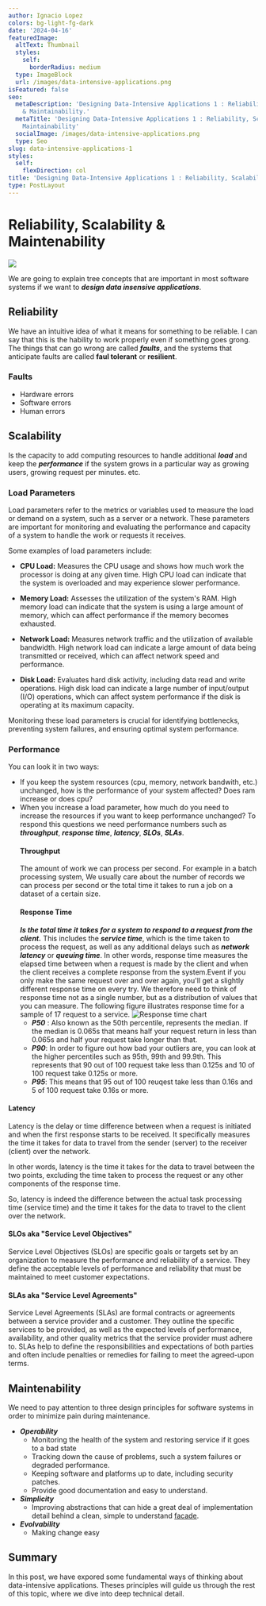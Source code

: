 ```yaml
---
author: Ignacio Lopez
colors: bg-light-fg-dark
date: '2024-04-16'
featuredImage:
  altText: Thumbnail
  styles:
    self:
      borderRadius: medium
  type: ImageBlock
  url: /images/data-intensive-applications.png
isFeatured: false
seo:
  metaDescription: 'Designing Data-Intensive Applications 1 : Reliability, Scalability
    & Maintainability.'
  metaTitle: 'Designing Data-Intensive Applications 1 : Reliability, Scalability &
    Maintainability'
  socialImage: /images/data-intensive-applications.png
  type: Seo
slug: data-intensive-applications-1
styles:
  self:
    flexDirection: col
title: 'Designing Data-Intensive Applications 1 : Reliability, Scalability & Maintainability'
type: PostLayout
---
```


# Reliability, Scalability & Maintenability

![](./images/data-intensive-applications.png)

We are going to explain tree concepts that are important in most software systems if we want to ***design data insensive applications***.

## Reliability

We have an intuitive idea of what it means for something to be reliable. I can say that this is the hability to work properly even if something goes grong. The things that can go wrong are called ***faults***, and the systems that anticipate faults are called **faul tolerant** or **resilient**.
### Faults
- Hardware errors
- Software errors
- Human errors

## Scalability
Is the capacity to add  computing resources to handle additional ***load*** and keep the ***performance*** if the system grows in a particular way as growing users, growing request per minutes. etc.
### Load Parameters
Load parameters refer to the metrics or variables used to measure the load or demand on a system, such as a server or a network. These parameters are important for monitoring and evaluating the performance and capacity of a system to handle the work or requests it receives.

Some examples of load parameters include:

-   **CPU Load:** Measures the CPU usage and shows how much work the processor is doing at any given time. High CPU load can indicate that the system is overloaded and may experience slower performance.

-   **Memory Load:** Assesses the utilization of the system's RAM. High memory load can indicate that the system is using a large amount of memory, which can affect performance if the memory becomes exhausted.

-   **Network Load:** Measures network traffic and the utilization of available bandwidth. High network load can indicate a large amount of data being transmitted or received, which can affect network speed and performance.

-   **Disk Load:** Evaluates hard disk activity, including data read and write operations. High disk load can indicate a large number of input/output (I/O) operations, which can affect system performance if the disk is operating at its maximum capacity.


Monitoring these load parameters is crucial for identifying bottlenecks, preventing system failures, and ensuring optimal system performance.
### Performance
You can look it in two ways:
- If you keep the system resources (cpu, memory, network bandwith, etc.) unchanged, how is the performance of your system affected? Does ram increase or does cpu?
- When you increase a load parameter, how much do you need to increase the resources if you want to keep performance unchanged?
  To respond this questions we need performance numbers such as ***throughput***, ***response time***, ***latency***, ***SLOs***, ***SLAs***.
  #### Throughput
  The amount of work we can process per second. For example in a batch processing system, We usually care about the number of records we can process per second or the total time it takes to run a job on a dataset of a certain size.
  #### Response Time
  ***Is the total time it takes for a system to respond to a request from the client.*** This includes the ***service time***, which is the time taken to process the request, as well as any additional delays such as ***network latency*** or ***queuing time***. In other words, response time measures the elapsed time between when a request is made by the client and when the client receives a complete response from the system.Event if you only make the same request over and over again, you'll get a slightly different response time on every try. We therefore need to think of response time not as a single number, but as a distribution of values that you can measure.
  The following figure illustrates response time for a sample of 17 request to a service.
  ![Response time chart](https://mikhail.io/2019/serverless-at-scale-serving-stackoverflow-like-traffic/aws-lambda-p50-p95.png)
  - ***P50*** : Also known as the 50th percentile, represents the median. If the median is 0.065s that means half your request return in less than 0.065s and half your request take longer than that.
  - ***P90***: In order to figure out how bad your outliers are, you can look at the higher percentiles such as 95th, 99th and 99.9th. This represents that 90 out of 100 request take less than 0.125s and 10 of 100 request take 0.125s or more.
  - ***P95***: This means that 95 out of 100 reuqest take less than 0.16s and 5 of 100 request take 0.16s or more.
#### Latency
Latency is the delay or time difference between when a request is initiated and when the first response starts to be received. It specifically measures the time it takes for data to travel from the sender (server) to the receiver (client) over the network.

In other words, latency is the time it takes for the data to travel between the two points, excluding the time taken to process the request or any other components of the response time.

So, latency is indeed the difference between the actual task processing time (service time) and the time it takes for the data to travel to the client over the network.

#### SLOs aka "Service Level Objectives"
Service Level Objectives (SLOs) are specific goals or targets set by an organization to measure the performance and reliability of a service. They define the acceptable levels of performance and reliability that must be maintained to meet customer expectations.

#### SLAs aka "Service Level Agreements"
Service Level Agreements (SLAs) are formal contracts or agreements between a service provider and a customer. They outline the specific services to be provided, as well as the expected levels of performance, availability, and other quality metrics that the service provider must adhere to. SLAs help to define the responsibilities and expectations of both parties and often include penalties or remedies for failing to meet the agreed-upon terms.

## Maintenability
We need to pay attention to three design principles for software systems in order to minimize pain during maintenance.
- ***Operability***
  - Monitoring the health of the system and restoring service if it goes to a bad state
  - Tracking down the cause of problems, such a system failures or degraded performance.
  - Keeping software and platforms up to date, including security patches.
  - Provide good documentation and easy to understand.
- ***Simplicity***
  - Improving abstractions that can hide a great deal of implementation detail behind a clean, simple to understand [facade](https://byli.dev/facade).
- ***Evolvability***
  - Making change easy

## Summary
In this post, we have expored some fundamental ways of thinking about data-intensive applications. Theses principles will guide us through the rest of this topic, where we dive into deep technical detail.